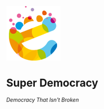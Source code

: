 ![SUSU Elections](images/elogo.png)

Super Democracy
===============

*Democracy That Isn't Broken*
